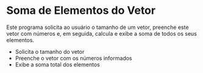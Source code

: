# Soma de Elementos do Vetor

Este programa solicita ao usuário o tamanho de um vetor, preenche este vetor com números e, em seguida, calcula e exibe a soma de todos os seus elementos.

- Solicita o tamanho do vetor
- Preenche o vetor com os números informados
- Exibe a soma total dos elementos